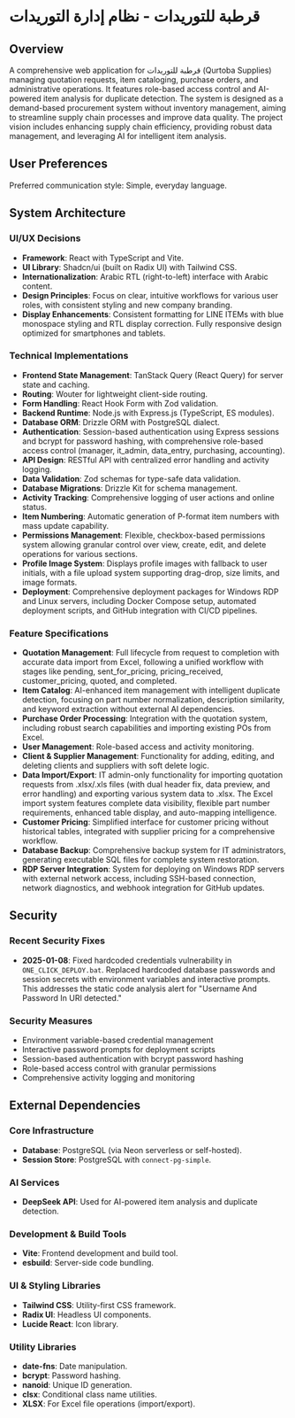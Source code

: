 # قرطبة للتوريدات - نظام إدارة التوريدات

## Overview
A comprehensive web application for قرطبة للتوريدات (Qurtoba Supplies) managing quotation requests, item cataloging, purchase orders, and administrative operations. It features role-based access control and AI-powered item analysis for duplicate detection. The system is designed as a demand-based procurement system without inventory management, aiming to streamline supply chain processes and improve data quality. The project vision includes enhancing supply chain efficiency, providing robust data management, and leveraging AI for intelligent item analysis.

## User Preferences
Preferred communication style: Simple, everyday language.

## System Architecture

### UI/UX Decisions
- **Framework**: React with TypeScript and Vite.
- **UI Library**: Shadcn/ui (built on Radix UI) with Tailwind CSS.
- **Internationalization**: Arabic RTL (right-to-left) interface with Arabic content.
- **Design Principles**: Focus on clear, intuitive workflows for various user roles, with consistent styling and new company branding.
- **Display Enhancements**: Consistent formatting for LINE ITEMs with blue monospace styling and RTL display correction. Fully responsive design optimized for smartphones and tablets.

### Technical Implementations
- **Frontend State Management**: TanStack Query (React Query) for server state and caching.
- **Routing**: Wouter for lightweight client-side routing.
- **Form Handling**: React Hook Form with Zod validation.
- **Backend Runtime**: Node.js with Express.js (TypeScript, ES modules).
- **Database ORM**: Drizzle ORM with PostgreSQL dialect.
- **Authentication**: Session-based authentication using Express sessions and bcrypt for password hashing, with comprehensive role-based access control (manager, it_admin, data_entry, purchasing, accounting).
- **API Design**: RESTful API with centralized error handling and activity logging.
- **Data Validation**: Zod schemas for type-safe data validation.
- **Database Migrations**: Drizzle Kit for schema management.
- **Activity Tracking**: Comprehensive logging of user actions and online status.
- **Item Numbering**: Automatic generation of P-format item numbers with mass update capability.
- **Permissions Management**: Flexible, checkbox-based permissions system allowing granular control over view, create, edit, and delete operations for various sections.
- **Profile Image System**: Displays profile images with fallback to user initials, with a file upload system supporting drag-drop, size limits, and image formats.
- **Deployment**: Comprehensive deployment packages for Windows RDP and Linux servers, including Docker Compose setup, automated deployment scripts, and GitHub integration with CI/CD pipelines.

### Feature Specifications
- **Quotation Management**: Full lifecycle from request to completion with accurate data import from Excel, following a unified workflow with stages like pending, sent_for_pricing, pricing_received, customer_pricing, quoted, and completed.
- **Item Catalog**: AI-enhanced item management with intelligent duplicate detection, focusing on part number normalization, description similarity, and keyword extraction without external AI dependencies.
- **Purchase Order Processing**: Integration with the quotation system, including robust search capabilities and importing existing POs from Excel.
- **User Management**: Role-based access and activity monitoring.
- **Client & Supplier Management**: Functionality for adding, editing, and deleting clients and suppliers with soft delete logic.
- **Data Import/Export**: IT admin-only functionality for importing quotation requests from .xlsx/.xls files (with dual header fix, data preview, and error handling) and exporting various system data to .xlsx. The Excel import system features complete data visibility, flexible part number requirements, enhanced table display, and auto-mapping intelligence.
- **Customer Pricing**: Simplified interface for customer pricing without historical tables, integrated with supplier pricing for a comprehensive workflow.
- **Database Backup**: Comprehensive backup system for IT administrators, generating executable SQL files for complete system restoration.
- **RDP Server Integration**: System for deploying on Windows RDP servers with external network access, including SSH-based connection, network diagnostics, and webhook integration for GitHub updates.

## Security

### Recent Security Fixes
- **2025-01-08**: Fixed hardcoded credentials vulnerability in `ONE_CLICK_DEPLOY.bat`. Replaced hardcoded database passwords and session secrets with environment variables and interactive prompts. This addresses the static code analysis alert for "Username And Password In URI detected."

### Security Measures
- Environment variable-based credential management
- Interactive password prompts for deployment scripts
- Session-based authentication with bcrypt password hashing
- Role-based access control with granular permissions
- Comprehensive activity logging and monitoring

## External Dependencies

### Core Infrastructure
- **Database**: PostgreSQL (via Neon serverless or self-hosted).
- **Session Store**: PostgreSQL with `connect-pg-simple`.

### AI Services
- **DeepSeek API**: Used for AI-powered item analysis and duplicate detection.

### Development & Build Tools
- **Vite**: Frontend development and build tool.
- **esbuild**: Server-side code bundling.

### UI & Styling Libraries
- **Tailwind CSS**: Utility-first CSS framework.
- **Radix UI**: Headless UI components.
- **Lucide React**: Icon library.

### Utility Libraries
- **date-fns**: Date manipulation.
- **bcrypt**: Password hashing.
- **nanoid**: Unique ID generation.
- **clsx**: Conditional class name utilities.
- **XLSX**: For Excel file operations (import/export).